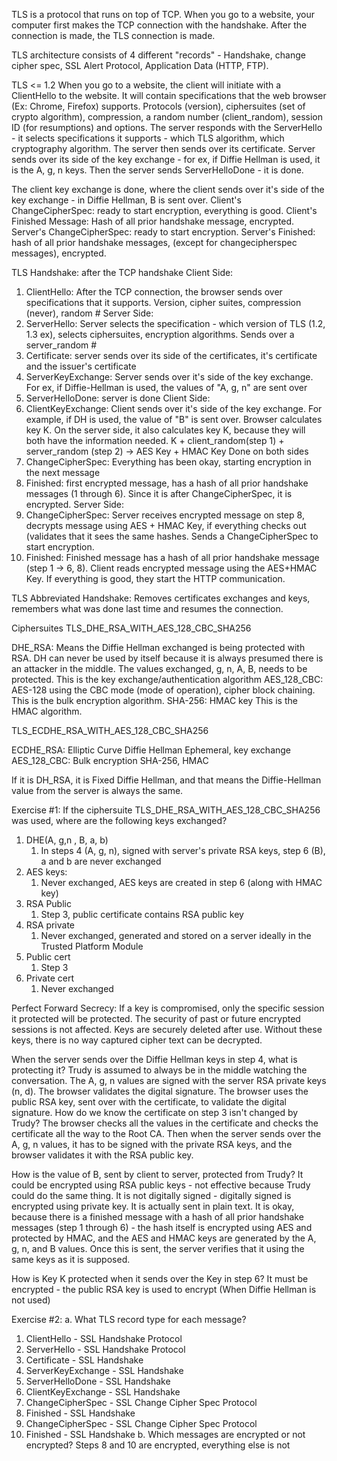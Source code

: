 TLS is a protocol that runs on top of TCP. When you go to a website, your computer first makes the TCP connection with the handshake. After the connection is made, the TLS connection is made. 

TLS architecture consists of 4 different "records" - Handshake, change cipher spec, SSL Alert Protocol, Application Data (HTTP, FTP).

TLS <= 1.2
When you go to a website, the client will initiate with a ClientHello to the website. It will contain specifications that the web browser (Ex: Chrome, Firefox) supports. Protocols (version), ciphersuites (set of crypto algorithm), compression, a random number (client_random), session ID (for resumptions) and options.
The server responds with the ServerHello - it selects specifications it supports - which TLS algorithm, which cryptography algorithm. 
The server then sends over its certificate. 
Server sends over its side of the key exchange - for ex, if Diffie Hellman is used, it is the A, g, n keys. 
Then the server sends ServerHelloDone - it is done.

The client key exchange is done, where the client sends over it's side of the key exchange - in Diffie Hellman, B is sent over. 
Client's ChangeCipherSpec: ready to start encryption, everything is good.
Client's Finished Message: Hash of all prior handshake message, encrypted. 
Server's ChangeCipherSpec: ready to start encryption.
Server's Finished: hash of all prior handshake messages, (except for changecipherspec messages), encrypted.

TLS Handshake: after the TCP handshake
Client Side:
1. ClientHello: After the TCP connection, the browser sends over specifications that it supports. Version, cipher suites, compression (never), random #
Server Side:
2. ServerHello: Server selects the specification - which version of TLS (1.2, 1.3 ex), selects ciphersuites, encryption algorithms. Sends over a server_random #
3. Certificate: server sends over its side of the certificates, it's certificate and the issuer's certificate
4. ServerKeyExchange: Server sends over it's side of the key exchange. For ex, if Diffie-Hellman is used, the values of "A, g, n" are sent over
5. ServerHelloDone: server is done
Client Side:
6. ClientKeyExchange: Client sends over it's side of the key exchange. For example, if DH is used, the value of "B" is sent over. Browser calculates key K. On the server side, it also calculates key K, because they will both have the information needed. 
   K + client_random(step 1) + server_random (step 2) -> AES Key + HMAC Key
   Done on both sides
7. ChangeCipherSpec: Everything has been okay, starting encryption in the next message
8. Finished: first encrypted message, has a hash of all prior handshake messages (1 through 6). Since it is after ChangeCipherSpec, it is encrypted.
Server Side:
9. ChangeCipherSpec: Server receives encrypted message on step 8, decrypts message using AES  + HMAC Key, if everything checks out (validates that it sees the same hashes. Sends a ChangeCipherSpec to start encryption.
10. Finished: Finished message has a hash of all prior handshake message (step 1 -> 6, 8). Client reads encrypted message using the AES+HMAC Key. If everything is good, they start the HTTP communication. 

TLS Abbreviated Handshake:
Removes certificates exchanges and keys, remembers what was done last time and resumes the connection. 

Ciphersuites
TLS_DHE_RSA_WITH_AES_128_CBC_SHA256

DHE_RSA: Means the Diffie Hellman exchanged is being protected with RSA. DH can never be used by itself because it is always presumed there is an attacker in the middle. The values exchanged, g, n, A, B, needs to be protected. This is the key exchange/authentication algorithm
AES_128_CBC: AES-128 using the CBC mode (mode of operation), cipher block chaining. This is the bulk encryption algorithm.
SHA-256: HMAC key This is the HMAC algorithm. 

TLS_ECDHE_RSA_WITH_AES_128_CBC_SHA256

ECDHE_RSA: Elliptic Curve Diffie Hellman Ephemeral, key exchange
AES_128_CBC: Bulk encryption
SHA-256, HMAC

If it is DH_RSA, it is Fixed Diffie Hellman, and that means the Diffie-Hellman value from the server is always the same. 

Exercise #1: If the ciphersuite TLS_DHE_RSA_WITH_AES_128_CBC_SHA256 was used, where are the following keys exchanged?
1. DHE(A, g,n , B, a, b)
	1. In steps 4 (A, g, n), signed with server's private RSA keys, step 6 (B), a and b are never exchanged
2. AES keys: 
	1. Never exchanged, AES keys are created in step 6 (along with HMAC key)
3. RSA Public
	1. Step 3, public certificate contains RSA public key
4. RSA private
	1. Never exchanged, generated and stored on a server ideally in the Trusted Platform Module
5. Public cert
	1. Step 3
6. Private cert
	1. Never exchanged

Perfect Forward Secrecy: If a key is compromised, only the specific session it protected will be protected. The security of past or future encrypted sessions is not affected. 
Keys are securely deleted after use. Without these keys, there is no way captured cipher text can be decrypted.

When the server sends over the Diffie Hellman keys in step 4, what is protecting it? Trudy is assumed to always be in the middle watching the conversation. 
The A, g, n values are signed with the server RSA private keys (n, d). The browser validates the digital signature. The browser uses the public RSA key, sent over with the certificate, to validate the digital signature. 
How do we know the certificate on step 3 isn't changed by Trudy? The browser checks all the values in the certificate and checks the certificate all the way to the Root CA. Then when the server sends over the A, g, n values, it has to be signed with the private RSA keys, and the browser validates it with the RSA public key. 


How is the value of B, sent by client to server, protected from Trudy?
It could be encrypted using RSA public keys - not effective because Trudy could do the same thing.
It is not digitally signed - digitally signed is encrypted using private key.
It is actually sent in plain text.
It is okay, because there is a finished message with a hash of all prior handshake messages (step 1 through 6) - the hash itself is encrypted using AES and protected by HMAC, and the AES and HMAC keys are generated by the A, g, n, and B values. Once this is sent, the server verifies that it using the same keys as it is supposed. 

How is Key K protected when it sends over the Key in step 6? 
It must be encrypted - the public RSA key is used to encrypt  (When Diffie Hellman is not used)


Exercise #2: 
a. What TLS record type for each message?
1. ClientHello - SSL Handshake Protocol
2. ServerHello - SSL Handshake Protocol
3. Certificate - SSL Handshake
4. ServerKeyExchange - SSL Handshake
5. ServerHelloDone - SSL Handshake
6. ClientKeyExchange - SSL Handshake
7. ChangeCipherSpec - SSL Change Cipher Spec Protocol
8. Finished - SSL Handshake
9. ChangeCipherSpec - SSL Change Cipher Spec Protocol
10. Finished - SSL Handshake
b. Which messages are encrypted or not encrypted?
Steps 8 and 10 are encrypted, everything else is not


